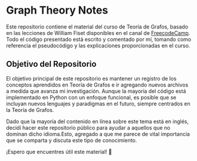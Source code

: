 # Graph Theory Notes

Este repositorio contiene el material del curso de Teoría de Grafos, basado en las lecciones de William Fiset disponibles en el canal de [FreecodeCamp](https://www.youtube.com/watch?v=09_LlHjoEiY). Todo el código presentado está escrito y comentado por mí, tomando como referencia el pseudocódigo y las explicaciones proporcionadas en el curso.

## Objetivo del Repositorio

El objetivo principal de este repositorio es mantener un registro de los conceptos aprendidos en Teoría de Grafos e ir agregando nuevos archivos a medida que avanza mi investigación. Aunque la mayoría del código está implementado en Python con un enfoque funcional, es posible que se incluyan nuevos lenguajes y paradigmas en el futuro, siempre centrados en la Teoría de Grafos.

Dado que la mayoría del contenido en línea sobre este tema está en inglés, decidí hacer este repositorio público para ayudar a aquellos que no dominan dicho idioma.Esto, agregado a que me parece de vital importancia que se comparta y discuta este tipo de conocimiento.

¡Espero que encuentres útil este material! 🚀
